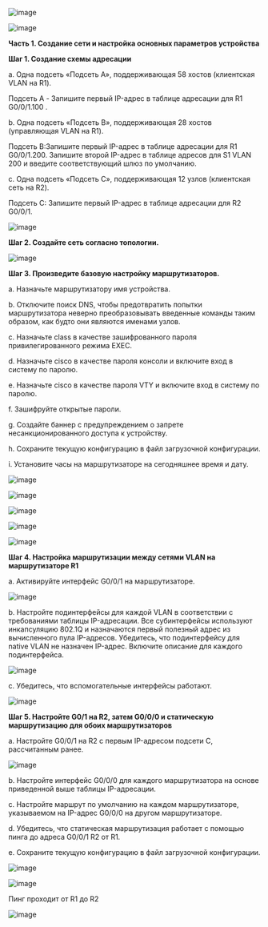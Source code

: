 ![image](https://github.com/user-attachments/assets/c6e54b66-1d57-4dfd-b0a8-710b36790299)

![image](https://github.com/user-attachments/assets/8497a6bc-bb6b-4098-8405-50ae8379b75f)

**Часть 1.	Создание сети и настройка основных параметров устройства**

**Шаг 1.	Создание схемы адресации**

 a.	Одна подсеть «Подсеть A», поддерживающая 58 хостов (клиентская VLAN на R1).

Подсеть A - Запишите первый IP-адрес в таблице адресации для R1 G0/0/1.100 . 

b.	Одна подсеть «Подсеть B», поддерживающая 28 хостов (управляющая VLAN на R1). 

Подсеть B:Запишите первый IP-адрес в таблице адресации для R1 G0/0/1.200. Запишите второй IP-адрес в таблице адресов для S1 VLAN 200 и введите соответствующий шлюз по умолчанию.

c.	Одна подсеть «Подсеть C», поддерживающая 12 узлов (клиентская сеть на R2).

Подсеть C: Запишите первый IP-адрес в таблице адресации для R2 G0/0/1.

![image](https://github.com/user-attachments/assets/f812e35b-9eae-435f-8152-edf2f6fc736d)


**Шаг 2.	Создайте сеть согласно топологии.**

![image](https://github.com/user-attachments/assets/bb932a5b-15f5-4fca-a756-bfa6db82e35b)

**Шаг 3.	Произведите базовую настройку маршрутизаторов.**

a.	Назначьте маршрутизатору имя устройства.

b.	Отключите поиск DNS, чтобы предотвратить попытки маршрутизатора неверно преобразовывать введенные команды таким образом, как будто они являются именами узлов.

c.	Назначьте class в качестве зашифрованного пароля привилегированного режима EXEC.

d.	Назначьте cisco в качестве пароля консоли и включите вход в систему по паролю.

e.	Назначьте cisco в качестве пароля VTY и включите вход в систему по паролю.

f.	Зашифруйте открытые пароли.

g.	Создайте баннер с предупреждением о запрете несанкционированного доступа к устройству.

h.	Сохраните текущую конфигурацию в файл загрузочной конфигурации.

i.	Установите часы на маршрутизаторе на сегодняшнее время и дату.

![image](https://github.com/user-attachments/assets/a607b1d4-f158-45a2-a5b7-2375d202f3ae)

![image](https://github.com/user-attachments/assets/00cc3fd8-1c3a-4166-90fa-77a32de05630)

![image](https://github.com/user-attachments/assets/c24b776a-4f16-4d44-9a77-b9e0181950f8)

![image](https://github.com/user-attachments/assets/911bc382-970a-4ef3-9e0c-fabe76631748)

![image](https://github.com/user-attachments/assets/11f65dac-28a7-4329-92ff-1841aeaf8b98)

**Шаг 4.	Настройка маршрутизации между сетями VLAN на маршрутизаторе R1**

a.	Активируйте интерфейс G0/0/1 на маршрутизаторе.

![image](https://github.com/user-attachments/assets/eab121a6-6aff-4eed-9a7b-87ca18595614)

b.	Настройте подинтерфейсы для каждой VLAN в соответствии с требованиями таблицы IP-адресации. Все субинтерфейсы используют инкапсуляцию 802.1Q и назначаются первый полезный адрес из вычисленного пула IP-адресов. Убедитесь, что подинтерфейсу для native VLAN не назначен IP-адрес. Включите описание для каждого подинтерфейса.

![image](https://github.com/user-attachments/assets/1f485506-1bd7-4c5f-a061-cddaca1d1ad7)

c.	Убедитесь, что вспомогательные интерфейсы работают.

![image](https://github.com/user-attachments/assets/3df05008-8f24-43be-a541-bf8de2734cac)


**Шаг 5.	Настройте G0/1 на R2, затем G0/0/0 и статическую маршрутизацию для обоих маршрутизаторов**

a.	Настройте G0/0/1 на R2 с первым IP-адресом подсети C, рассчитанным ранее.

![image](https://github.com/user-attachments/assets/1f4dc991-ebd9-4feb-bb97-335b5da6ffcf)

b.	Настройте интерфейс G0/0/0 для каждого маршрутизатора на основе приведенной выше таблицы IP-адресации.

c.	Настройте маршрут по умолчанию на каждом маршрутизаторе, указываемом на IP-адрес G0/0/0 на другом маршрутизаторе.

d.	Убедитесь, что статическая маршрутизация работает с помощью пинга до адреса G0/0/1 R2 от R1.

e.	Сохраните текущую конфигурацию в файл загрузочной конфигурации.

![image](https://github.com/user-attachments/assets/0503cdeb-1709-4884-a301-e4303c08415e)

![image](https://github.com/user-attachments/assets/4985ad55-382d-4ecd-aeba-00c7bb5abe5c)

Пинг проходит от R1 до R2

![image](https://github.com/user-attachments/assets/0702646c-a758-4b8d-bbfa-777c1d4af149)















